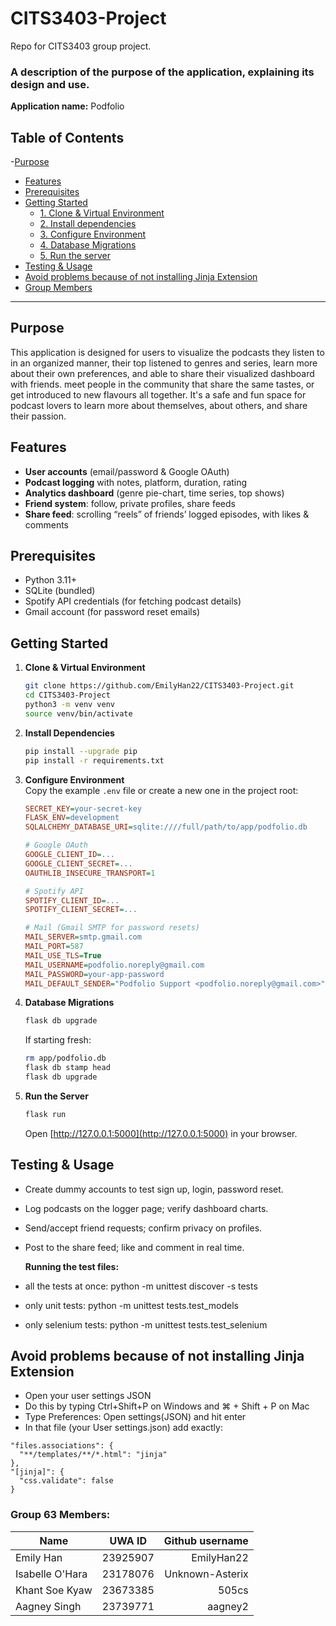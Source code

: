 # CITS3403-Project
Repo for CITS3403 group project. 

### A description of the purpose of the application, explaining its design and use.
**Application name:**
Podfolio

## Table of Contents

-[Purpose](#purpose)
- [Features](#features)  
- [Prerequisites](#prerequisites)  
- [Getting Started](#getting-started)  
  - [1. Clone & Virtual Environment](#1-clone--virtualenv)  
  - [2. Install dependencies](#2-install-dependencies)  
  - [3. Configure Environment](#3-configuration)  
  - [4. Database Migrations](#4-database-setup)  
  - [5. Run the server](#5-run-the-server)
- [Testing & Usage](#running-tests--manual-qa)
- [Avoid problems because of not installing Jinja Extension](#6-avoid-problems)   
- [Group Members](#group-members)  

---

## Purpose
This application is designed for users to visualize the podcasts they listen to in an organized manner, their top listened to genres and series, learn more about their own preferences, and able to share their visualized dashboard with friends. meet people in the community that share the same tastes, or get introduced to new flavours all together. It's a safe and fun space for podcast lovers to learn more about themselves, about others, and share their passion. 

## Features

- **User accounts** (email/password & Google OAuth)  
- **Podcast logging** with notes, platform, duration, rating  
- **Analytics dashboard** (genre pie-chart, time series, top shows)  
- **Friend system**: follow, private profiles, share feeds  
- **Share feed**: scrolling “reels” of friends’ logged episodes, with likes & comments


## Prerequisites
- Python 3.11+
- SQLite (bundled)
- Spotify API credentials (for fetching podcast details)
- Gmail account (for password reset emails)

## Getting Started

1. **Clone & Virtual Environment**  
   ```bash
   git clone https://github.com/EmilyHan22/CITS3403-Project.git
   cd CITS3403-Project
   python3 -m venv venv
   source venv/bin/activate
   ```
2. **Install Dependencies**  
   ```bash
   pip install --upgrade pip
   pip install -r requirements.txt
   ```

3. **Configure Environment**  
   Copy the example `.env` file or create a new one in the project root:

   ```ini
   SECRET_KEY=your-secret-key
   FLASK_ENV=development
   SQLALCHEMY_DATABASE_URI=sqlite:////full/path/to/app/podfolio.db

   # Google OAuth
   GOOGLE_CLIENT_ID=...
   GOOGLE_CLIENT_SECRET=...
   OAUTHLIB_INSECURE_TRANSPORT=1

   # Spotify API
   SPOTIFY_CLIENT_ID=...
   SPOTIFY_CLIENT_SECRET=...

   # Mail (Gmail SMTP for password resets)
   MAIL_SERVER=smtp.gmail.com
   MAIL_PORT=587
   MAIL_USE_TLS=True
   MAIL_USERNAME=podfolio.noreply@gmail.com
   MAIL_PASSWORD=your-app-password
   MAIL_DEFAULT_SENDER="Podfolio Support <podfolio.noreply@gmail.com>"
   ```

4. **Database Migrations**  
   ```bash
   flask db upgrade
   ```
   If starting fresh:
   ```bash
   rm app/podfolio.db
   flask db stamp head
   flask db upgrade
   ```

5. **Run the Server**  
   ```bash
   flask run
   ```
   Open [http://127.0.0.1:5000](http://127.0.0.1:5000) in your browser.

## Testing & Usage
- Create dummy accounts to test sign up, login, password reset.
- Log podcasts on the logger page; verify dashboard charts.
- Send/accept friend requests; confirm privacy on profiles.
- Post to the share feed; like and comment in real time.

  **Running the test files:**
- all the tests at once: python -m unittest discover -s tests
- only unit tests: python -m unittest tests.test_models 
- only selenium tests: python -m unittest tests.test_selenium 

## Avoid problems because of not installing Jinja Extension
- Open your user settings JSON
- Do this by typing Ctrl+Shift+P on Windows and ⌘ + Shift + P on Mac
- Type Preferences: Open settings(JSON) and hit enter
- In that file (your User settings.json) add exactly:
```
"files.associations": {
  "**/templates/**/*.html": "jinja"
},
"[jinja]": {
  "css.validate": false
}
```

### Group 63 Members:

| Name            | UWA ID   | Github username |
| --------------- |:--------:| ---------------:|
| Emily Han       | 23925907 | EmilyHan22      |
| Isabelle O'Hara | 23178076 | Unknown-Asterix |
| Khant Soe Kyaw  | 23673385 | 505cs           |
| Aagney Singh    | 23739771 | aagney2         |



